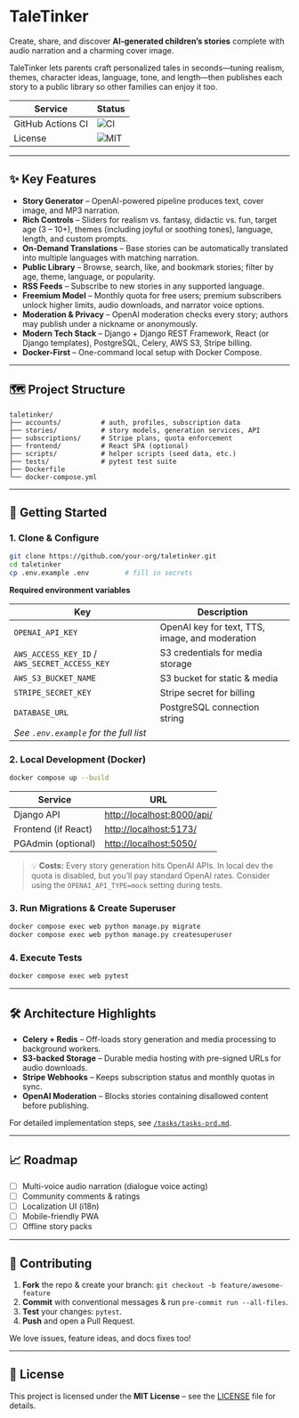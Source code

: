 # TaleTinker

Create, share, and discover **AI-generated children’s stories** complete with audio narration and a charming cover image.

TaleTinker lets parents craft personalized tales in seconds—tuning realism, themes, character ideas, language, tone, and length—then publishes each story to a public library so other families can enjoy it too.

| Service           | Status                                                                                              |
| ----------------- | --------------------------------------------------------------------------------------------------- |
| GitHub Actions CI | ![CI](https://img.shields.io/github/actions/workflow/status/your-org/taletinker/ci.yml?branch=main) |
| License           | ![MIT](https://img.shields.io/badge/license-MIT-green)                                              |

---

## ✨ Key Features

* **Story Generator** – OpenAI-powered pipeline produces text, cover image, and MP3 narration.
* **Rich Controls** – Sliders for realism vs. fantasy, didactic vs. fun, target age (3 – 10+), themes (including joyful or soothing tones), language, length, and custom prompts.
* **On‑Demand Translations** – Base stories can be automatically translated into multiple languages with matching narration.
* **Public Library** – Browse, search, like, and bookmark stories; filter by age, theme, language, or popularity.
* **RSS Feeds** – Subscribe to new stories in any supported language.
* **Freemium Model** – Monthly quota for free users; premium subscribers unlock higher limits, audio downloads, and narrator voice options.
* **Moderation & Privacy** – OpenAI moderation checks every story; authors may publish under a nickname or anonymously.
* **Modern Tech Stack** – Django + Django REST Framework, React (or Django templates), PostgreSQL, Celery, AWS S3, Stripe billing.
* **Docker-First** – One-command local setup with Docker Compose.

---

## 🗺️ Project Structure

```
taletinker/
├── accounts/          # auth, profiles, subscription data
├── stories/           # story models, generation services, API
├── subscriptions/     # Stripe plans, quota enforcement
├── frontend/          # React SPA (optional)
├── scripts/           # helper scripts (seed data, etc.)
├── tests/             # pytest test suite
├── Dockerfile
└── docker-compose.yml
```

---

## 🚀 Getting Started

### 1. Clone & Configure

```bash
git clone https://github.com/your-org/taletinker.git
cd taletinker
cp .env.example .env         # fill in secrets
```

**Required environment variables**

| Key                                           | Description                                     |
| --------------------------------------------- | ----------------------------------------------- |
| `OPENAI_API_KEY`                              | OpenAI key for text, TTS, image, and moderation |
| `AWS_ACCESS_KEY_ID` / `AWS_SECRET_ACCESS_KEY` | S3 credentials for media storage                |
| `AWS_S3_BUCKET_NAME`                          | S3 bucket for static & media                    |
| `STRIPE_SECRET_KEY`                           | Stripe secret for billing                       |
| `DATABASE_URL`                                | PostgreSQL connection string                    |
| *See `.env.example` for the full list*        |                                                 |

### 2. Local Development (Docker)

```bash
docker compose up --build
```

| Service             | URL                                                      |
| ------------------- | -------------------------------------------------------- |
| Django API          | [http://localhost:8000/api/](http://localhost:8000/api/) |
| Frontend (if React) | [http://localhost:5173/](http://localhost:5173/)         |
| PGAdmin (optional)  | [http://localhost:5050/](http://localhost:5050/)         |

> 💡 **Costs:** Every story generation hits OpenAI APIs. In local dev the quota is disabled, but you’ll pay standard OpenAI rates. Consider using the `OPENAI_API_TYPE=mock` setting during tests.

### 3. Run Migrations & Create Superuser

```bash
docker compose exec web python manage.py migrate
docker compose exec web python manage.py createsuperuser
```

### 4. Execute Tests

```bash
docker compose exec web pytest
```

---

## 🛠️ Architecture Highlights

* **Celery + Redis** – Off-loads story generation and media processing to background workers.
* **S3-backed Storage** – Durable media hosting with pre-signed URLs for audio downloads.
* **Stripe Webhooks** – Keeps subscription status and monthly quotas in sync.
* **OpenAI Moderation** – Blocks stories containing disallowed content before publishing.

For detailed implementation steps, see [`/tasks/tasks-prd.md`](./tasks/tasks-prd.md).

---

## 📈 Roadmap

* [ ] Multi-voice audio narration (dialogue voice acting)
* [ ] Community comments & ratings
* [ ] Localization UI (i18n)
* [ ] Mobile-friendly PWA
* [ ] Offline story packs

---

## 🤝 Contributing

1. **Fork** the repo & create your branch: `git checkout -b feature/awesome-feature`
2. **Commit** with conventional messages & run `pre-commit run --all-files`.
3. **Test** your changes: `pytest`.
4. **Push** and open a Pull Request.

We love issues, feature ideas, and docs fixes too!

---

## 🪪 License

This project is licensed under the **MIT License** – see the [LICENSE](./LICENSE) file for details.
